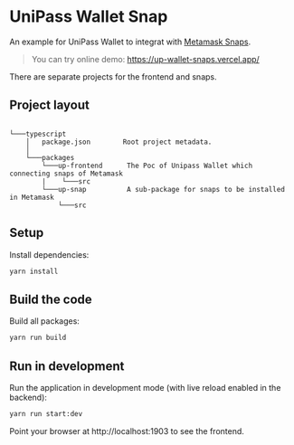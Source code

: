 # UniPass Wallet Snap

An example for UniPass Wallet to integrat with [Metamask Snaps](https://docs.metamask.io/guide/snaps.html#what-is-snaps).

>You can try online demo: https://up-wallet-snaps.vercel.app/


There are separate projects for the frontend and snaps.

## Project layout

```
        
└───typescript
    │   package.json        Root project metadata.
    │ 
    └───packages        
        └───up-frontend      The Poc of Unipass Wallet which connecting snaps of Metamask
        |    └───src            
        └───up-snap          A sub-package for snaps to be installed in Metamask 
            └───src            
```

## Setup

Install dependencies:

```bash
yarn install
```

## Build the code

Build all packages:

```bash
yarn run build
```

## Run in development

Run the application in development mode (with live reload enabled in the backend):

```bash
yarn run start:dev
```

Point your browser at http://localhost:1903 to see the frontend.


